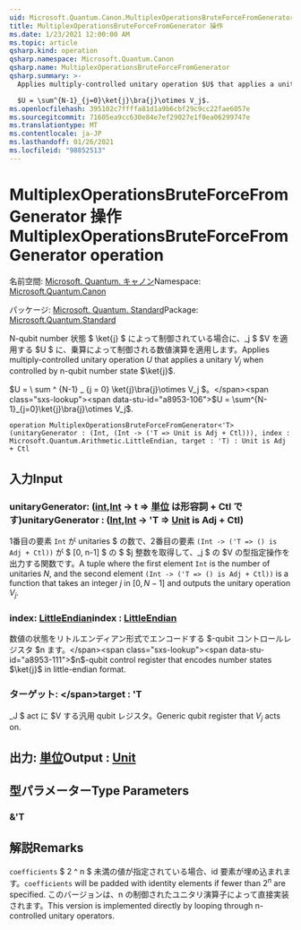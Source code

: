 ```yaml
---
uid: Microsoft.Quantum.Canon.MultiplexOperationsBruteForceFromGenerator
title: MultiplexOperationsBruteForceFromGenerator 操作
ms.date: 1/23/2021 12:00:00 AM
ms.topic: article
qsharp.kind: operation
qsharp.namespace: Microsoft.Quantum.Canon
qsharp.name: MultiplexOperationsBruteForceFromGenerator
qsharp.summary: >-
  Applies multiply-controlled unitary operation $U$ that applies a unitary $V_j$ when controlled by n-qubit number state $\ket{j}$.

  $U = \sum^{N-1}_{j=0}\ket{j}\bra{j}\otimes V_j$.
ms.openlocfilehash: 395102c7ffffa81d1a9b6cbf29c9cc22fae6057e
ms.sourcegitcommit: 71605ea9cc630e84e7ef29027e1f0ea06299747e
ms.translationtype: MT
ms.contentlocale: ja-JP
ms.lasthandoff: 01/26/2021
ms.locfileid: "98852513"
---
```

# <a name="multiplexoperationsbruteforcefromgenerator-operation"></a><span data-ttu-id="a8953-102">MultiplexOperationsBruteForceFromGenerator 操作</span><span class="sxs-lookup"><span data-stu-id="a8953-102">MultiplexOperationsBruteForceFromGenerator operation</span></span>

<span data-ttu-id="a8953-103">名前空間: [Microsoft. Quantum. キャノン](xref:Microsoft.Quantum.Canon)</span><span class="sxs-lookup"><span data-stu-id="a8953-103">Namespace: [Microsoft.Quantum.Canon](xref:Microsoft.Quantum.Canon)</span></span>

<span data-ttu-id="a8953-104">パッケージ: [Microsoft. Quantum. Standard](https://nuget.org/packages/Microsoft.Quantum.Standard)</span><span class="sxs-lookup"><span data-stu-id="a8953-104">Package: [Microsoft.Quantum.Standard](https://nuget.org/packages/Microsoft.Quantum.Standard)</span></span>


<span data-ttu-id="a8953-105">N-qubit number 状態 $ \ket{j} $ によって制御されている場合に、_j $ $V を適用する $U $ に、乗算によって制御される数値演算を適用します。</span><span class="sxs-lookup"><span data-stu-id="a8953-105">Applies multiply-controlled unitary operation $U$ that applies a unitary $V_j$ when controlled by n-qubit number state $\ket{j}$.</span></span>

<span data-ttu-id="a8953-106">$U = \ sum ^ {N-1} _ {j = 0} \ket{j}\bra{j}\otimes V_j $。</span><span class="sxs-lookup"><span data-stu-id="a8953-106">$U = \sum^{N-1}_{j=0}\ket{j}\bra{j}\otimes V_j$.</span></span>

```qsharp
operation MultiplexOperationsBruteForceFromGenerator<'T> (unitaryGenerator : (Int, (Int -> ('T => Unit is Adj + Ctl))), index : Microsoft.Quantum.Arithmetic.LittleEndian, target : 'T) : Unit is Adj + Ctl
```


## <a name="input"></a><span data-ttu-id="a8953-107">入力</span><span class="sxs-lookup"><span data-stu-id="a8953-107">Input</span></span>

### <a name="unitarygenerator--intint---t--unit--is-adj--ctl"></a><span data-ttu-id="a8953-108">unitaryGenerator: ([int](xref:microsoft.quantum.lang-ref.int),[Int](xref:microsoft.quantum.lang-ref.int) -> t => [単位](xref:microsoft.quantum.lang-ref.unit)  は形容詞 + Ctl です)</span><span class="sxs-lookup"><span data-stu-id="a8953-108">unitaryGenerator : ([Int](xref:microsoft.quantum.lang-ref.int),[Int](xref:microsoft.quantum.lang-ref.int) -> 'T => [Unit](xref:microsoft.quantum.lang-ref.unit)  is Adj + Ctl)</span></span>

<span data-ttu-id="a8953-109">1番目の要素 `Int` が unitaries $ の数で、2番目の要素 `(Int -> ('T => () is Adj + Ctl))` が $ [0, n-1] $ の $ $j 整数を取得して、_j $ の $V の型指定操作を出力する関数です。</span><span class="sxs-lookup"><span data-stu-id="a8953-109">A tuple where the first element `Int` is the number of unitaries $N$, and the second element `(Int -> ('T => () is Adj + Ctl))` is a function that takes an integer $j$ in $[0,N-1]$ and outputs the unitary operation $V_j$.</span></span>


### <a name="index--littleendian"></a><span data-ttu-id="a8953-110">index: [LittleEndian](xref:Microsoft.Quantum.Arithmetic.LittleEndian)</span><span class="sxs-lookup"><span data-stu-id="a8953-110">index : [LittleEndian](xref:Microsoft.Quantum.Arithmetic.LittleEndian)</span></span>

<span data-ttu-id="a8953-111">数値の状態をリトルエンディアン形式でエンコードする $-qubit コントロールレジスタ $n ます。</span><span class="sxs-lookup"><span data-stu-id="a8953-111">$n$-qubit control register that encodes number states $\ket{j}$ in little-endian format.</span></span>


### <a name="target--t"></a><span data-ttu-id="a8953-112">ターゲット: \</span><span class="sxs-lookup"><span data-stu-id="a8953-112">target : 'T</span></span>

<span data-ttu-id="a8953-113">_J $ act に $V する汎用 qubit レジスタ。</span><span class="sxs-lookup"><span data-stu-id="a8953-113">Generic qubit register that $V_j$ acts on.</span></span>



## <a name="output--unit"></a><span data-ttu-id="a8953-114">出力: [単位](xref:microsoft.quantum.lang-ref.unit)</span><span class="sxs-lookup"><span data-stu-id="a8953-114">Output : [Unit](xref:microsoft.quantum.lang-ref.unit)</span></span>



## <a name="type-parameters"></a><span data-ttu-id="a8953-115">型パラメーター</span><span class="sxs-lookup"><span data-stu-id="a8953-115">Type Parameters</span></span>

### <a name="t"></a><span data-ttu-id="a8953-116">&</span><span class="sxs-lookup"><span data-stu-id="a8953-116">'T</span></span>



## <a name="remarks"></a><span data-ttu-id="a8953-117">解説</span><span class="sxs-lookup"><span data-stu-id="a8953-117">Remarks</span></span>

<span data-ttu-id="a8953-118">`coefficients` $ 2 ^ n $ 未満の値が指定されている場合、id 要素が埋め込まれます。</span><span class="sxs-lookup"><span data-stu-id="a8953-118">`coefficients` will be padded with identity elements if fewer than $2^n$ are specified.</span></span> <span data-ttu-id="a8953-119">このバージョンは、n の制御されたユニタリ演算子によって直接実装されます。</span><span class="sxs-lookup"><span data-stu-id="a8953-119">This version is implemented directly by looping through n-controlled unitary operators.</span></span>